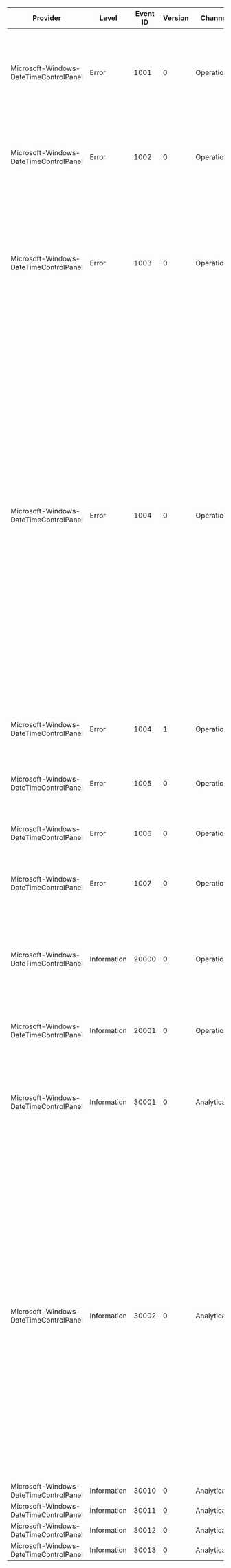 Provider                                |  Level        |  Event ID  |  Version  |  Channel      |  Task                                                    |  Opcode                                     |  Keyword  |  Message
----------------------------------------|---------------|------------|-----------|---------------|----------------------------------------------------------|---------------------------------------------|-----------|-----------------------------------------------------------------------------------------------------------------------------------------------------------------------------------------------------------------------------------------------------------------------------------------------------------------------------------------------------------------------------------------------------------------------------------------------------------------------------------------------------------------------------------------------------------------------------------------------------------------------------------------------------------------------------------------------------------------------------------------------------------------------------------------------------------------------------------------------------------------------------------------------------------------------------------------------------------------------------------
Microsoft-Windows-DateTimeControlPanel  |  Error        |  1001      |  0        |  Operational  |  Date/Time Control Panel Applet time zone functionality  |  Date/Time Control Panel Applet operations  |           |  Time zone operation failed because the required time zone names are missing or corrupt. To correct this error; you will need to update the "{TimeZoneKey}" to have correct values in one of the following subkeys: "{TimeZoneDisplay}" or "{TimeZoneMUIDisplay}".
Microsoft-Windows-DateTimeControlPanel  |  Error        |  1002      |  0        |  Operational  |  Date/Time Control Panel Applet time zone functionality  |  Date/Time Control Panel Applet operations  |           |  Time zone operation failed because the required time zone data is missing or corrupt. To correct this error; you will need to update the values of the "{TimeZoneKey}" to have a correct value in the "{SubKey}" subkey.
Microsoft-Windows-DateTimeControlPanel  |  Error        |  1003      |  0        |  Operational  |  Date/Time Control Panel Applet time zone functionality  |  Date/Time Control Panel Applet operations  |           |  The attempt to set the system time failed with the following parameters: wYear: {wYear}; wMonth: {wMonth}; wDayOfWeek: {wDayOfWeek}; wDay: {wDay}; wHour: {wHour}; wMinute: {wMinute}; wSecond: {wSecond}; wMilliseconds: {wMilliseconds}. SetLocalTime () returned error. Error code is {ErrorCode}.  Error message is: "{wYear}0".
Microsoft-Windows-DateTimeControlPanel  |  Error        |  1004      |  0        |  Operational  |  Date/Time Control Panel Applet time zone functionality  |  Date/Time Control Panel Applet operations  |           |  The attempt to set the time zone with the following parameters failed. Bias: {Bias} minute(s); Standard name: "{StandardName}"; StandardDate.wYear: {SystemDate.wYear}; StandardDate.wMonth: {SystemDate.wMonth}; StandardDate.wDayOfWeek: {SystemDate.wDayOfWeek}; StandardDate.wDay: {SystemDate.wDay}; StandardDate.wHour: {SystemDate.wHour}; StandardDate.wMinute: {SystemDate.wMinute}; StandardDate.wSecond: {SystemDate.wSecond}; StandardDate.wMilliseconds: {Bias}0; Standard bias: {Bias}1 minute(s); Daylight saving name: "{Bias}2"; DaylightDate.wYear: {Bias}3; DaylightDate.wMonth: {Bias}4; DaylightDate.wDayOfWeek: {Bias}5; DaylightDate.wDay: {Bias}6; DaylightDate.wHour: {Bias}7; DaylightDate.wMinute: {Bias}8; DaylightDate.wSecond: {Bias}9; DaylightDate.wMilliseconds: {StandardName}0; Daylight saving bias: {StandardName}1 minute(s). SetTimeZoneInformation() returned error.  Error code is {StandardName}2. Error message is: "{StandardName}3".
Microsoft-Windows-DateTimeControlPanel  |  Error        |  1004      |  1        |  Operational  |  Date/Time Control Panel Applet time zone functionality  |  Date/Time Control Panel Applet operations  |           |  The attempt to set the system time zone to "{Time Zone}" returned error. Error code is {ErrorCode}. Error message is: "{ErrorMessage}".
Microsoft-Windows-DateTimeControlPanel  |  Error        |  1005      |  0        |  Operational  |  Date/Time Control Panel Applet time zone functionality  |  Date/Time Control Panel Applet operations  |           |  The attempt to set the system time zone to "{Time Zone}" returned error. Error code is {ErrorCode}. The time zone has been made obsolete.
Microsoft-Windows-DateTimeControlPanel  |  Error        |  1006      |  0        |  Operational  |  Date/Time Control Panel Applet time zone functionality  |  Date/Time Control Panel Applet operations  |           |  The attempt to set the system time zone to "{Time Zone}" returned error. Error code is {ErrorCode}. The time zone is unrecognized.
Microsoft-Windows-DateTimeControlPanel  |  Error        |  1007      |  0        |  Operational  |  Date/Time Control Panel Applet time zone functionality  |  Date/Time Control Panel Applet operations  |           |  The attempt to set the system time zone to "{Time Zone}" returned error. Error code is {ErrorCode}. The time zone data is unreadable.
Microsoft-Windows-DateTimeControlPanel  |  Information  |  20000     |  0        |  Operational  |  Date/Time Control Panel Applet time zone functionality  |  Date/Time Control Panel Applet operations  |           |  The system time was set successfully with the following parameters: wYear: {wYear}; wMonth: {wMonth}; wDayOfWeek: {wDayOfWeek}; wDay: {wDay}; wHour: {wHour}; wMinute: {wMinute}; wSecond: {wSecond}; wMilliseconds: {wMilliseconds}.
Microsoft-Windows-DateTimeControlPanel  |  Information  |  20001     |  0        |  Operational  |  Date/Time Control Panel Applet time zone functionality  |  Date/Time Control Panel Applet operations  |           |  The system time zone was set successfully to "{Time Zone}".
Microsoft-Windows-DateTimeControlPanel  |  Information  |  30001     |  0        |  Analytical   |  Date/Time Control Panel Applet time zone functionality  |  Date/Time Control Panel Applet operations  |           |  The system time was set successfully with the following parameters: wYear: {wYear}; wMonth: {wMonth}; wDayOfWeek: {wDayOfWeek}; wDay: {wDay}; wHour: {wHour}; wMinute: {wMinute}; wSecond: {wSecond}; wMilliseconds: {wMilliseconds}.
Microsoft-Windows-DateTimeControlPanel  |  Information  |  30002     |  0        |  Analytical   |  Date/Time Control Panel Applet time zone functionality  |  Date/Time Control Panel Applet operations  |           |  The time zone was set successfully with the following parameters. Bias: {Bias} minute(s); Standard name: "{StandardName}"; StandardDate.wYear: {SystemDate.wYear}; StandardDate.wMonth: {SystemDate.wMonth}; StandardDate.wDayOfWeek: {SystemDate.wDayOfWeek}; StandardDate.wDay: {SystemDate.wDay}; StandardDate.wHour: {SystemDate.wHour}; StandardDate.wMinute: {SystemDate.wMinute}; StandardDate.wSecond: {SystemDate.wSecond}; StandardDate.wMilliseconds: {Bias}0; Standard bias: {Bias}1 minute(s); Daylight saving name: "{Bias}2"; DaylightDate.wYear: {Bias}3; DaylightDate.wMonth: {Bias}4; DaylightDate.wDayOfWeek: {Bias}5; DaylightDate.wDay: {Bias}6; DaylightDate.wHour: {Bias}7; DaylightDate.wMinute: {Bias}8; DaylightDate.wSecond: {Bias}9; DaylightDate.wMilliseconds: {StandardName}0; Daylight saving bias: {StandardName}1 minute(s).
Microsoft-Windows-DateTimeControlPanel  |  Information  |  30010     |  0        |  Analytical   |  PerfTrack_DisplayClockFlyout                            |  Start                                      |           |
Microsoft-Windows-DateTimeControlPanel  |  Information  |  30011     |  0        |  Analytical   |  PerfTrack_DisplayClockFlyout                            |  Stop                                       |           |
Microsoft-Windows-DateTimeControlPanel  |  Information  |  30012     |  0        |  Analytical   |  PerfTrack_DisplayClockTooltip                           |  Start                                      |           |
Microsoft-Windows-DateTimeControlPanel  |  Information  |  30013     |  0        |  Analytical   |  PerfTrack_DisplayClockTooltip                           |  Stop                                       |           |